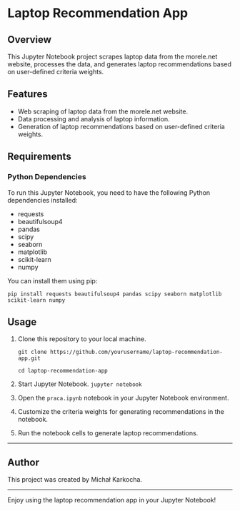 # Laptop Recommendation App

## Overview

This Jupyter Notebook project scrapes laptop data from the morele.net website, processes the data, and generates laptop recommendations based on user-defined criteria weights.

## Features

- Web scraping of laptop data from the morele.net website.
- Data processing and analysis of laptop information.
- Generation of laptop recommendations based on user-defined criteria weights.

## Requirements

### Python Dependencies

To run this Jupyter Notebook, you need to have the following Python dependencies installed:

- requests
- beautifulsoup4
- pandas
- scipy
- seaborn
- matplotlib
- scikit-learn
- numpy

You can install them using pip:

`pip install requests beautifulsoup4 pandas scipy seaborn matplotlib scikit-learn numpy`


## Usage

1. Clone this repository to your local machine.
   
    `git clone https://github.com/yourusername/laptop-recommendation-app.git`
  
    `cd laptop-recommendation-app`
  
3. Start Jupyter Notebook.
   `jupyter notebook`
   
5. Open the `praca.ipynb` notebook in your Jupyter Notebook environment.

6. Customize the criteria weights for generating recommendations in the notebook.

7. Run the notebook cells to generate laptop recommendations.
   
---

## Author

This project was created by Michał Karkocha.


---

Enjoy using the laptop recommendation app in your Jupyter Notebook!












